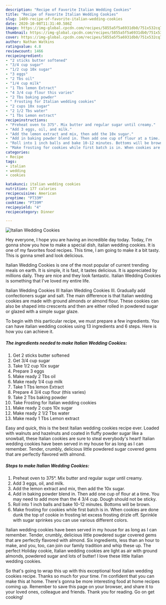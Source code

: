 ```yaml
---
description: "Recipe of Favorite Italian Wedding Cookies"
title: "Recipe of Favorite Italian Wedding Cookies"
slug: 1409-recipe-of-favorite-italian-wedding-cookies
date: 2020-10-08T11:31:40.586Z
image: https://img-global.cpcdn.com/recipes/5855a5f5a6931db0/751x532cq70/italian-wedding-cookies-recipe-main-photo.jpg
thumbnail: https://img-global.cpcdn.com/recipes/5855a5f5a6931db0/751x532cq70/italian-wedding-cookies-recipe-main-photo.jpg
cover: https://img-global.cpcdn.com/recipes/5855a5f5a6931db0/751x532cq70/italian-wedding-cookies-recipe-main-photo.jpg
author: Nathan Watkins
ratingvalue: 4.8
reviewcount: 1466
recipeingredient:
- "2 sticks butter softened"
- "3/4 cup sugar"
- "1/2 cup 10x sugar"
- "3 eggs"
- "2 Tbs oil"
- "1/4 cup milk"
- "1 Tbs lemon Extract"
- "4 3/4 cup flour this varies"
- "2 Tbs baking powder"
- " Frosting for Italian wedding cookies"
- "2 cups 10x sugar"
- "2 1/2 Tbs water"
- "1 Tbs Lemon extract"
recipeinstructions:
- "Preheat oven to 375°. Mix butter and regular sugar until creamy."
- "Add 3 eggs, oil, and milk."
- "Add the lemon extract and mix, then add the 10x sugar."
- "Add in baking powder blend in. Then add one cup of flour at a time. You may need to add more than the 4 3/4 cup. Dough should not be sticky."
- "Roll into 1 inch balls and bake 10-12 minutes. Bottoms will be brown."
- "Make frosting for cookies while first batch is in. When cookies are done dunk the top of cookie in frosting let excess frosting drizle off. Sprinkle with sugar sprinkes you can use various different colors."
categories:
- Recipe
tags:
- italian
- wedding
- cookies

katakunci: italian wedding cookies 
nutrition: 177 calories
recipecuisine: American
preptime: "PT33M"
cooktime: "PT39M"
recipeyield: "4"
recipecategory: Dinner

---
```



![Italian Wedding Cookies](https://img-global.cpcdn.com/recipes/5855a5f5a6931db0/751x532cq70/italian-wedding-cookies-recipe-main-photo.jpg)

Hey everyone, I hope you are having an incredible day today. Today, I'm gonna show you how to make a special dish, italian wedding cookies. It is one of my favorites food recipes. This time, I am going to make it a bit tasty. This is gonna smell and look delicious.

Italian Wedding Cookies is one of the most popular of current trending meals on earth. It is simple, it is fast, it tastes delicious. It is appreciated by millions daily. They are nice and they look fantastic. Italian Wedding Cookies is something that I've loved my entire life.

Italian Wedding Cookies III Italian Wedding Cookies III. Gradually add confectioners sugar and salt. The main difference is that Italian wedding cookies are made with ground almonds or almond flour. These cookies can also be shaped into crescents and then are either rolled in powdered sugar or glazed with a simple sugar glaze.


To begin with this particular recipe, we must prepare a few ingredients. You can have italian wedding cookies using 13 ingredients and 6 steps. Here is how you can achieve it.

<!--inarticleads1-->

##### The ingredients needed to make Italian Wedding Cookies:

1. Get 2 sticks butter softened
1. Get 3/4 cup sugar
1. Take 1/2 cup 10x sugar
1. Prepare 3 eggs
1. Make ready 2 Tbs oil
1. Make ready 1/4 cup milk
1. Take 1 Tbs lemon Extract
1. Prepare 4 3/4 cup flour (this varies)
1. Take 2 Tbs baking powder
1. Take  Frosting for Italian wedding cookies
1. Make ready 2 cups 10x sugar
1. Make ready 2 1/2 Tbs water
1. Make ready 1 Tbs Lemon extract


Easy and quick, this is the best Italian wedding cookies recipe ever. Loaded with walnuts and hazelnuts and coated in fluffy powder sugar like a snowball, these Italian cookies are sure to steal everybody&#39;s heart! Italian wedding cookies have been served in my house for as long as I can remember. Tender, crumbly, delicious little powdered sugar covered gems that are perfectly flavored with almond. 

<!--inarticleads2-->

##### Steps to make Italian Wedding Cookies:

1. Preheat oven to 375°. Mix butter and regular sugar until creamy.
1. Add 3 eggs, oil, and milk.
1. Add the lemon extract and mix, then add the 10x sugar.
1. Add in baking powder blend in. Then add one cup of flour at a time. You may need to add more than the 4 3/4 cup. Dough should not be sticky.
1. Roll into 1 inch balls and bake 10-12 minutes. Bottoms will be brown.
1. Make frosting for cookies while first batch is in. When cookies are done dunk the top of cookie in frosting let excess frosting drizle off. Sprinkle with sugar sprinkes you can use various different colors.


Italian wedding cookies have been served in my house for as long as I can remember. Tender, crumbly, delicious little powdered sugar covered gems that are perfectly flavored with almond. Six ingredients, less than an hour to make, and you, too, can join our family tradition and whip these up. The perfect Holiday cookie, Italian wedding cookies are light as air with ground almonds, powdered sugar and lots of butter! I love these little Italian wedding cookies. 

So that's going to wrap this up with this exceptional food italian wedding cookies recipe. Thanks so much for your time. I'm confident that you can make this at home. There's gonna be more interesting food at home recipes coming up. Remember to save this page on your browser, and share it to your loved ones, colleague and friends. Thank you for reading. Go on get cooking!

